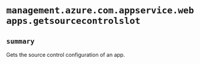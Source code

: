 # `management.azure.com.appservice.webapps.getsourcecontrolslot`

## `summary`
Gets the source control configuration of an app.


